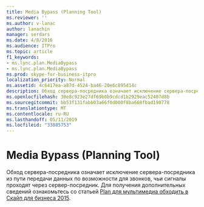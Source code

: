 ```yaml
---
title: Media Bypass (Planning Tool)
ms.reviewer: ''
ms.author: v-lanac
author: lanachin
manager: serdars
ms.date: 4/8/2016
ms.audience: ITPro
ms.topic: article
f1_keywords:
- ms.lync.plan.MediaBypass
- ms.lync.plan.MediaBypass
ms.prod: skype-for-business-itpro
localization_priority: Normal
ms.assetid: 4c6417ea-a87d-4524-ba46-20e6c895d14c
description: Обход сервера-посредника означает исключение сервера-посредника из пути передачи данных по возможности для звонков, чьи сигналы проходят через сервер-посредник. Для получения дополнительных сведений ознакомьтесь со статьей Plan для мультимедиа обходить в Скайп для бизнеса 2015.
ms.openlocfilehash: 30e8c923e27df69b0b9cdcd1b2929eac52407d8b
ms.sourcegitcommit: bb53f131fabb03a66f0d000f8ba668fbad190778
ms.translationtype: MT
ms.contentlocale: ru-RU
ms.lasthandoff: 05/11/2019
ms.locfileid: "33885753"
---
```

# <a name="media-bypass-planning-tool"></a>Media Bypass (Planning Tool)
 
Обход сервера-посредника означает исключение сервера-посредника из пути передачи данных по возможности для звонков, чьи сигналы проходят через сервер-посредник. Для получения дополнительных сведений ознакомьтесь со статьей [Plan для мультимедиа обходить в Скайп для бизнеса 2015](../../plan-your-deployment/enterprise-voice-solution/media-bypass.md).
  

